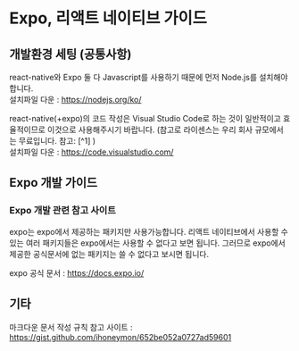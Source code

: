 # Expo, 리액트 네이티브 가이드


## 개발환경 세팅 (공통사항)

react-native와 Expo 둘 다 Javascript를 사용하기 때문에 먼저 Node.js를 설치해야 합니다.<br>
설치파일 다운 : https://nodejs.org/ko/



react-native(+expo)의 코드 작성은 Visual Studio Code로 하는 것이 일반적이고 효율적이므로 이것으로 사용해주시기 바랍니다. (참고로 라이센스는 우리 회사 규모에서는 무료입니다. 참고: [^1]  )<br>
설치파일 다운 : https://code.visualstudio.com/




## Expo 개발 가이드
### Expo 개발 관련 참고 사이트

expo는 expo에서 제공하는 패키지만 사용가능합니다.
리액트 네이티브에서 사용할 수 있는 여러 패키지들은 expo에서는 사용할 수 없다고 보면 됩니다.
그러므로 expo에서 제공한 공식문서에 없는 패키지는 쓸 수 없다고 보시면 됩니다.

expo 공식 문서 : https://docs.expo.io/


 



## 기타
  마크다운 문서 작성 규칙 참고 사이트 : https://gist.github.com/ihoneymon/652be052a0727ad59601




